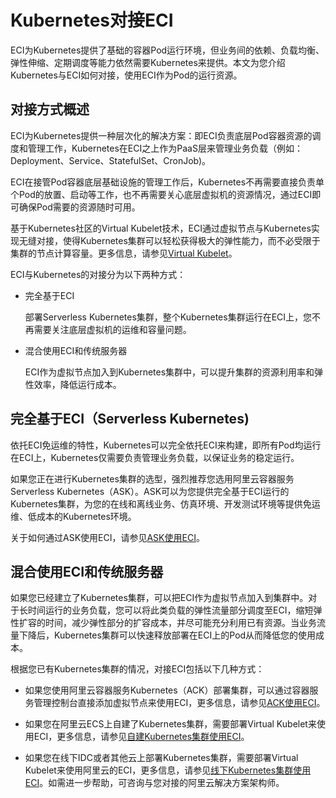 Kubernetes对接ECI 
====================================

ECI为Kubernetes提供了基础的容器Pod运行环境，但业务间的依赖、负载均衡、弹性伸缩、定期调度等能力依然需要Kubernetes来提供。本文为您介绍Kubernetes与ECI如何对接，使用ECI作为Pod的运行资源。

对接方式概述 
---------------------------

ECI为Kubernetes提供一种层次化的解决方案：即ECI负责底层Pod容器资源的调度和管理工作，Kubernetes在ECI之上作为PaaS层来管理业务负载（例如：Deployment、Service、StatefulSet、CronJob)。

ECI在接管Pod容器底层基础设施的管理工作后，Kubernetes不再需要直接负责单个Pod的放置、启动等工作，也不再需要关心底层虚拟机的资源情况，通过ECI即可确保Pod需要的资源随时可用。

基于Kubernetes社区的Virtual Kubelet技术，ECI通过虚拟节点与Kubernetes实现无缝对接，使得Kubernetes集群可以轻松获得极大的弹性能力，而不必受限于集群的节点计算容量。更多信息，请参见[Virtual Kubelet](https://virtual-kubelet.io/docs/architecture/?spm=a2c4g.11186623.2.14.333d1d62vcFRYN)。

ECI与Kubernetes的对接分为以下两种方式： 



* 完全基于ECI

  部署Serverless Kubernetes集群，整个Kubernetes集群运行在ECI上，您不再需要关注底层虚拟机的运维和容量问题。
  

* 混合使用ECI和传统服务器

  ECI作为虚拟节点加入到Kubernetes集群中，可以提升集群的资源利用率和弹性效率，降低运行成本。
  




完全基于ECI（Serverless Kubernetes) 
---------------------------------------------------

依托ECI免运维的特性，Kubernetes可以完全依托ECI来构建，即所有Pod均运行在ECI上，Kubernetes仅需要负责管理业务负载，以保证业务的稳定运行。

如果您正在进行Kubernetes集群的选型，强烈推荐您选用阿里云容器服务Serverless Kubernetes（ASK）。ASK可以为您提供完全基于ECI运行的Kubernetes集群，为您的在线和离线业务、仿真环境、开发测试环境等提供免运维、低成本的Kubernetes环境。

关于如何通过ASK使用ECI，请参见[ASK使用ECI]()。

混合使用ECI和传统服务器 
----------------------------------

如果您已经建立了Kubernetes集群，可以把ECI作为虚拟节点加入到集群中。对于长时间运行的业务负载，您可以将此类负载的弹性流量部分调度至ECI，缩短弹性扩容的时间，减少弹性部分的扩容成本，并尽可能充分利用已有资源。当业务流量下降后，Kubernetes集群可以快速释放部署在ECI上的Pod从而降低您的使用成本。

根据您已有Kubernetes集群的情况，对接ECI包括以下几种方式：

* 如果您使用阿里云容器服务Kubernetes（ACK）部署集群，可以通过容器服务管理控制台直接添加虚拟节点来使用ECI，更多信息，请参见[ACK使用ECI]()。

  

* 如果您在阿里云ECS上自建了Kubernetes集群，需要部署Virtual Kubelet来使用ECI，更多信息，请参见[自建Kubernetes集群使用ECI]()。

  

* 如果您在线下IDC或者其他云上部署Kubernetes集群，需要部署Virtual Kubelet来使用阿里云的ECI，更多信息，请参见[线下Kubernetes集群使用ECI]()。如需进一步帮助，可咨询与您对接的阿里云解决方案架构师。

  




